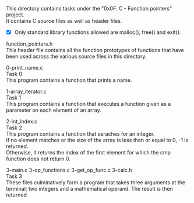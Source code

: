 This directory contains tasks under the "0x0F. C - Function pointers" project.<br>
It contains C source files as well as header files.<br>
- [x] Only standard library functions allowed are malloc(), free() and exit().


function_pointers.h<br>
This header file contains all the function prototypes of functions that have been used across the various source files in this directory.

0-print_name.c<br>
Task 0<br>
This program contains a function that prints a name.

1-array_iterator.c<br>
Task 1<br>
This program contains a function that executes a function given as a parameter on each element of an array.

2-int_index.c<br>
Task 2<br>
This program contains a function that seraches for an integer.<br>
If no element matches or the size of the array is less than or equal to 0, -1 is returned.<br>
Otherwise, it returns the index of the first element for which the cmp function does not return 0.

3-main.c 3-op_functions.c 3-get_op_func.c 3-calc.h<br>
Task 3<br>
These files culminatively form a program that takes three arguments at the terminal; two integers and a mathematical operand.
The result is then returned
